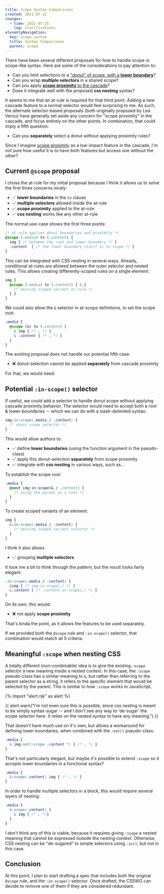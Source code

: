 ```yaml
---
title: Scope Syntax Comparisons
created: 2021-07-22
changes:
  - time: 2021-07-25
    log: Clarifications
eleventyNavigation:
  key: scope-syntax
  title: Syntax Comparisons
  parent: scope
---
```


There have been several different proposals
for how to handle scope or scope-like syntax.
Here are some of the considerations to pay attention to:

- Can you limit selections to a ["donut" of scope, with a **lower boundary**][donut]?
- Can you wrap **multiple selectors** in a shared scope?
- Can you apply [**scope proximity** to the cascade][proximity]?
- Does it integrate well with the proposed **css nesting** syntax?

[donut]: ../explainer/#the-lower-boundary-or-ownership-problem-aka-donut-scope
[proximity]: ../explainer/#scope-proximity

It seems to me that an at-rule is required for that third point.
Adding a new cascade feature to a normal selector
would feel surprising to me.
As such, the alternate selector-based proposals
(both originally proposed by Lea Verou)
have generally set aside
any concern for "scope proximity" in the cascade,
and focus entirely on the other points.
In combination,
that could imply a fifth question:

- Can you **separately** select a donut without applying proximity rules?

Since I imagine [scope proximity](../cascade/)
as a low-impact feature in the cascade,
I'm not sure how useful it is to have both features
but access one without the other?

## Current `@scope` proposal

I chose the at-rule for my initial proposal
because I think it allows us to solve
the first three concerns nicely:

- ✅ **lower boundaries** in the `to` clause
- ✅ **multiple selectors** allowed inside the at-rule
- ✅ **scope proximity** applied to the at-rule
- ✅ **css nesting** works like any other at-rule

The normal use-case
shows the first three points:

```css
/* at-rule applies donut boundaries and proximity */
@scope (.media) to (.content) {
  img { /* between the root and lower-boundary */ }
  .content  { /* the lower boundary itself is in-scope */ }
}
```

This can be integrated with CSS nesting in several ways.
Already, conditional at-rules are allowed
between the outer selector and nested rules.
This allows creating differently-scoped rules
on a single element:

```css
img {
  @scope (.media) to (.content) { & {
    /* nesting scoped variant at-rule */
  } }
}
```

We could also allow
the `&` selector in at-scope definitions,
to set the scope root:

```css
.media {
  @scope (&) to (.content) {
    & img { /* … */ }
    & .content { /* … */ }
  }
}
```

The existing proposal does not handle
our potential fifth case:

- ❌ donut-selection cannot be applied **separately** from cascade proximity

For that, we would need:

## Potential `:in-scope()` selector

If useful,
we could add a selector to handle donut scope
without applying cascade proximity behavior.
The selector would need to accept both a root & lower-boundaries --
which we can do with a slash-delimited syntax:

```css
img:in-scope(.media / .content) {
  /* donut scope selector */
}
```

This would allow authors to:

- ✅ define **lower boundaries**
  (using the function argument in the pseudo-class)
- ✅ apply this donut-selection **separately** from scope proximity
- ✅ integrate with **css nesting** in various ways, such as...

To establish the scope root:

```css
.media {
  @nest img:in-scope(& / .content) {
    /* using the parent as a root */
  }
}
```

To create scoped variants of an element:

```css
img {
  &:in-scope(.media / .content) {
    /* nesting scoped variant selector */
  }
}
```

I think it also allows

- ✅ grouping **multiple selectors**

It took me a bit to think through the pattern,
but the result looks fairly elegant:

```css
:in-scope(.media / .content) {
  &img { /* img:in-scope(…) */ }
  &.content { /* .content:in-scope(…) */ }
}
```

On its own, this would:

- ❌ not apply **scope proximity**

That's kinda the point,
as it allows the features to be used separately.

If we provided both the `@scope` rule and `:in-scope()` selector,
that combination would match all 5 criteria.

## Meaningful `:scope` when nesting CSS

A totally different (non-combinable) idea
is to give the existing `:scope` selector
a new meaning inside a nested context.
In this case, the `:scope` pseudo-class
has a similar meaning to `&`,
but rather than referring to the parent selector as a string,
it refers to the specific element
that would be selected by the parent.
This is similar to how `:scope` works in JavaScript.

{% import "alert.njk" as alert %}

{{ alert.warn("I'm not even sure this is possible,
since css nesting is meant to be simply syntax-sugar --
and I don't see any way to 'de-sugar' the scope selector here.
It relies on the nested syntax to have any meaning.") }}

That doesn't have much use on it's own,
but allows a workaround for defining lower boundaries,
when combined with the `:not()` pseudo-class:

```css
.media {
  & img:not(:scope .content *) { /* … */ }
}
```

That's not particularly elegant,
but maybe it's possible to
extend `:scope` so it accepts lower boundaries
in a functional syntax?

```css
.media {
  &:scope(.content) img { /* … */ }
}
```

In order to handle multiple selectors in a block,
this would require several layers of nesting:

```css
.media {
  &:scope(.content) {
    & img { /* … */}
  }
}
```

I don't think any of this is viable,
because it requires giving `:scope`
a nested meaning that cannot be expressed
outside the nesting context.
Otherwise, CSS nesting can be "de-sugared"
to simple selectors using `:is()`,
but not in this case.

## Conclusion

At this point,
I plan to start drafting a spec
that includes both the original `@scope` rule,
and the `:in-scope()` selector.
Once drafted,
the CSSWG can decide to remove one of them
if they are considered redundant.
